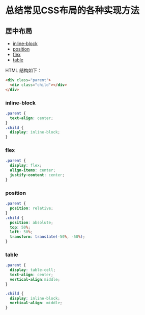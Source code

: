 # 总结常见CSS布局的各种实现方法

## 居中布局

+ [inline-block](./居中布局/center-inline-block.html)
+ [position](./居中布局/center-position.html)
+ [flex](./居中布局/center-flex.html)
+ [table](./居中布局/center-table.html)

HTML 结构如下：

```html
<div class="parent">
  <div class="child"></div>
</div>
```

### inline-block

```css
.parent {
  text-align: center;
}
.child {
  display: inline-block;
}
```

### flex

```css
.parent {
  display: flex;
  align-items: center;
  justify-content: center;
}
```

### position

```css
.parent {
  position: relative;
}
.child {
  position: absolute;
  top: 50%;
  left: 50%;
  transform: translate(-50%, -50%);
}
```

### table

```css
.parent {
  display: table-cell;
  text-align: center;
  vertical-align:middle;
}

.child {
  display: inline-block;
  vertical-align: middle;
}
```
